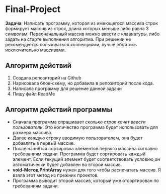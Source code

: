 # Final-Project
**Задача**: Написать программу, которая из имеющегося массива строк формирует массив из строк, длина которых меньше либо равна 3 символам. Первоначальный массив можно ввести с клавиатуры, либо задать на старте выполнения алгоритма. При решении не рекомендуется пользоваться коллекциями, лучше обойтись исключительно массивами. 


## Алгоритм действий
1. Создала репозиторий на Github  
2. Нарисовала блок-схему, но добавила в репозиторий после кода.  
3. Написала программу для решение данной задачи  
4. Пишу файл ReadMe  

## Алгоритм действий программы
* Сначала программа спрашивает *сколько строк хочет ввести пользователь*. Это количество программа будет использовать для размера массива.
* Далее каждую строку вводимую пользователем, она будет добавлять в первый массив.
* После начнётся сортировка элементов первого массива соглавно требованиям задачи. Программа будет сортировать каждый элемент. Если текущий элемент будет соответствовать условию,он автоматически будет добавлен во второй массив.
* **void-Метод PrintArray** нужен для того чтобы распечатать массив. Я взяла этот метод из прежних проектов.
* Программа выводит второй массив, который уже отсортирован по требованиям задачи.
